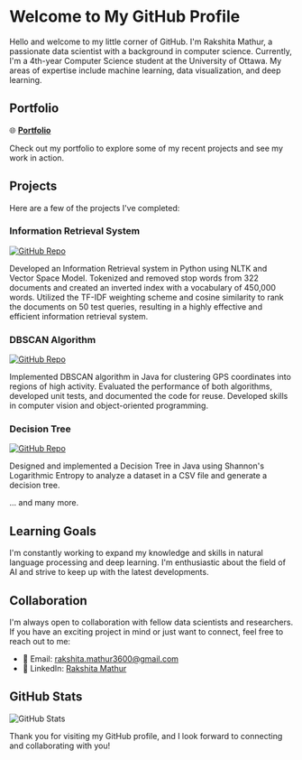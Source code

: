 # Welcome to My GitHub Profile

Hello and welcome to my little corner of GitHub. I'm Rakshita Mathur, a passionate data scientist with a background in computer science. Currently, I'm a 4th-year Computer Science student at the University of Ottawa. My areas of expertise include machine learning, data visualization, and deep learning.

## Portfolio

🌐 **[Portfolio](https://rakshita003.github.io/Personal-Portfolio/)**

Check out my portfolio to explore some of my recent projects and see my work in action.

## Projects

Here are a few of the projects I've completed:

### Information Retrieval System

[![GitHub Repo](https://img.shields.io/github/stars/rakshita003/CSI4107-Information-Retrieval-and-the-Internet?style=flat&logo=github)](https://github.com/rakshita003/CSI4107-Information-Retrieval-and-the-Internet)

Developed an Information Retrieval system in Python using NLTK and Vector Space Model. Tokenized and removed stop words from 322 documents and created an inverted index with a vocabulary of 450,000 words. Utilized the TF-IDF weighting scheme and cosine similarity to rank the documents on 50 test queries, resulting in a highly effective and efficient information retrieval system.

### DBSCAN Algorithm

[![GitHub Repo](https://img.shields.io/github/stars/rakshita003/Object-Detection-with-DBScan-Algo?style=flat&logo=github)](https://github.com/rakshita003/Object-Detection-with-DBScan-Algo)

Implemented DBSCAN algorithm in Java for clustering GPS coordinates into regions of high activity. Evaluated the performance of both algorithms, developed unit tests, and documented the code for reuse. Developed skills in computer vision and object-oriented programming.

### Decision Tree

[![GitHub Repo](https://img.shields.io/github/stars/rakshita003/Decision-Tree?style=flat&logo=github)](https://github.com/rakshita003/Decision-Tree)

Designed and implemented a Decision Tree in Java using Shannon's Logarithmic Entropy to analyze a dataset in a CSV file and generate a decision tree.

... and many more.

## Learning Goals

I'm constantly working to expand my knowledge and skills in natural language processing and deep learning. I'm enthusiastic about the field of AI and strive to keep up with the latest developments.

## Collaboration

I'm always open to collaboration with fellow data scientists and researchers. If you have an exciting project in mind or just want to connect, feel free to reach out to me:

- 📧 Email: [rakshita.mathur3600@gmail.com](mailto:rakshita.mathur3600@gmail.com)
- 💼 LinkedIn: [Rakshita Mathur](https://www.linkedin.com/in/rakshitamathur/)

## GitHub Stats

![GitHub Stats](https://github-readme-stats.vercel.app/api?username=rakshita003&show_icons=true&count_private=true)

Thank you for visiting my GitHub profile, and I look forward to connecting and collaborating with you!
